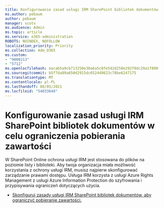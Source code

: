 ```yaml
---
title: Konfigurowanie zasad usługi IRM SharePoint bibliotek dokumentów w celu ograniczenia pobierania zawartości
ms.author: pebaum
author: pebaum
manager: scotv
ms.audience: Admin
ms.topic: article
ms.service: o365-administration
ROBOTS: NOINDEX, NOFOLLOW
localization_priority: Priority
ms.collection: Adm_O365
ms.custom:
- "9000213"
- "5712"
ms.openlocfilehash: eacab5a9cb713250e30a6a5c0fe542d250e292f0dc29a1f890f9cf7c7fb8344c
ms.sourcegitcommit: b5f7da89a650d2915dc652449623c78be6247175
ms.translationtype: MT
ms.contentlocale: pl-PL
ms.lasthandoff: 08/05/2021
ms.locfileid: "54033648"
---
```

# <a name="configure-irm-policies-on-sharepoint-document-libraries-to-limit-download-of-content"></a>Konfigurowanie zasad usługi IRM SharePoint bibliotek dokumentów w celu ograniczenia pobierania zawartości

W SharePoint Online ochrona usługi IRM jest stosowana do plików na poziomie listy i biblioteki. Aby twoja organizacja miała możliwość korzystania z ochrony usługi IRM, musisz najpierw skonfigurować zarządzanie prawami dostępu. Usługa IRM korzysta z usługi Azure Rights Management z usługi Azure Information Protection do szyfrowania i przypisywania ograniczeń dotyczących użycia.

- [Skonfiguruj zasady usługi IRM SharePoint bibliotek dokumentów, aby ograniczyć pobieranie zawartości.](https://docs.microsoft.com/microsoft-365/compliance/set-up-irm-in-sp-admin-center)
